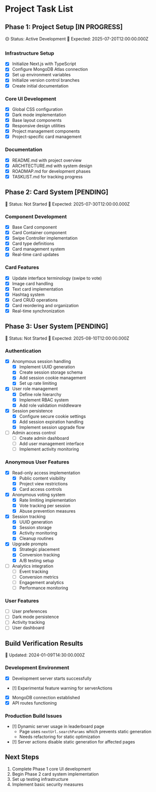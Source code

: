# Project Task List

## Phase 1: Project Setup [IN PROGRESS]
🟡 Status: Active Development
📅 Expected: 2025-07-20T12:00:00.000Z

### Infrastructure Setup
- [x] Initialize Next.js with TypeScript
- [x] Configure MongoDB Atlas connection
- [x] Set up environment variables
- [x] Initialize version control branches
- [x] Create initial documentation

### Core UI Development
- [x] Global CSS configuration
- [x] Dark mode implementation
- [x] Base layout components
- [x] Responsive design utilities
- [x] Project management components
- [x] Project-specific card management

### Documentation
- [x] README.md with project overview
- [x] ARCHITECTURE.md with system design
- [x] ROADMAP.md for development phases
- [x] TASKLIST.md for tracking progress

## Phase 2: Card System [PENDING]
🔴 Status: Not Started
📅 Expected: 2025-07-30T12:00:00.000Z

### Component Development
- [x] Base Card component
- [x] Card Container component
- [x] Swipe Controller implementation
- [x] Card type definitions
- [x] Card management system
- [x] Real-time card updates

### Card Features
- [x] Update interface terminology (swipe to vote)
- [x] Image card handling
- [x] Text card implementation
- [x] Hashtag system
- [x] Card CRUD operations
- [x] Card reordering and organization
- [x] Real-time synchronization

## Phase 3: User System [PENDING]
🔴 Status: Not Started
📅 Expected: 2025-08-10T12:00:00.000Z

### Authentication
- [x] Anonymous session handling
  - [x] Implement UUID generation
  - [x] Create session storage schema
  - [x] Add session cookie management
  - [x] Set up rate limiting
- [x] User role management
  - [x] Define role hierarchy
  - [x] Implement RBAC system
  - [x] Add role validation middleware
- [x] Session persistence
  - [x] Configure secure cookie settings
  - [x] Add session expiration handling
  - [x] Implement session upgrade flow
- [ ] Admin access control
  - [ ] Create admin dashboard
  - [ ] Add user management interface
  - [ ] Implement activity monitoring

### Anonymous User Features
- [x] Read-only access implementation
  - [x] Public content visibility
  - [x] Project view restrictions
  - [x] Card access controls
- [x] Anonymous voting system
  - [x] Rate limiting implementation
  - [x] Vote tracking per session
  - [x] Abuse prevention measures
- [x] Session tracking
  - [x] UUID generation
  - [x] Session storage
  - [x] Activity monitoring
  - [x] Cleanup routines
- [x] Upgrade prompts
  - [x] Strategic placement
  - [x] Conversion tracking
  - [x] A/B testing setup
- [ ] Analytics integration
  - [ ] Event tracking
  - [ ] Conversion metrics
  - [ ] Engagement analytics
  - [ ] Performance monitoring

### User Features
- [ ] User preferences
- [ ] Dark mode persistence
- [ ] Activity tracking
- [ ] User dashboard

## Build Verification Results
📅 Updated: 2024-01-09T14:30:00.000Z

### Development Environment
- [x] Development server starts successfully
- [!] Experimental feature warning for serverActions
- [x] MongoDB connection established
- [x] API routes functioning

### Production Build Issues
- [!] Dynamic server usage in leaderboard page
  - Page uses `nextUrl.searchParams` which prevents static generation
  - Needs refactoring for static optimization
- [!] Server actions disable static generation for affected pages

## Next Steps
1. Complete Phase 1 core UI development
2. Begin Phase 2 card system implementation
3. Set up testing infrastructure
4. Implement basic security measures
